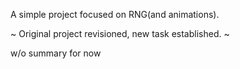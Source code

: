 A simple project focused on RNG(and animations).

~ Original project revisioned, new task established. ~

w/o summary for now

